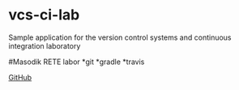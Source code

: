 # vcs-ci-lab
Sample application for the version control systems and continuous integration laboratory

#Masodik RETE labor
*git
*gradle
*travis

[GitHub](http://www.github.com)
